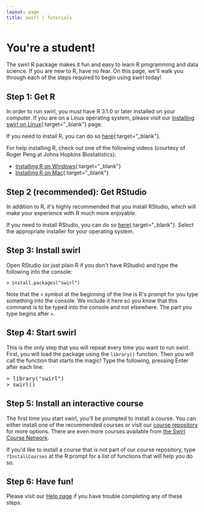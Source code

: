 ```yaml
---
layout: page
title: swirl | Tutorials
---
```


# You're a student!

The swirl R package makes it fun and easy to learn R programming and data 
science. If you are new to R, have no fear. On this page, we'll walk you 
through each of the steps required to begin using swirl today!

## Step 1: Get R

In order to run swirl, you must have R 3.1.0 or later installed on your 
computer. If you are on a Linux operating system, please visit 
our [Installing swirl on Linux](https://github.com/swirldev/swirl/wiki/Installing-swirl-on-Linux){:target="_blank"} page.

If you need to install R, you can do so [here](http://cran.rstudio.com/){:target="_blank"}.

For help installing R, check out one of the following videos (courtesy of Roger 
Peng at Johns Hopkins Biostatistics):

- [Installing R on Windows](http://youtu.be/mfGFv-iB724){:target="_blank"}
- [Installing R on Mac](http://youtu.be/Icawuhf0Yqo){:target="_blank"}

## Step 2 (recommended): Get RStudio
In addition to R, it's highly recommended that you install RStudio, which will 
make your experience with R much more enjoyable.
	
If you need to install RStudio, you can do so [here](http://www.rstudio.com/products/rstudio/download/){:target="_blank"}. Select the appropriate installer for your operating system.

<h2>Step 3: Install swirl</h2>
<p>Open RStudio (or just plain R if you don't have RStudio) and type the following into the console:</p>
<p><code>> install.packages("swirl")</code></p>
<p>Note that the <code>></code> symbol at the beginning of the line is R's prompt for you type something into the console. We include it here so you know that this command is to be typed into the console and not elsewhere. The part you type begins after <code>></code>.</p>

<h2>Step 4: Start swirl</h2>
<p>This is the only step that you will repeat every time you want to run swirl. First, you will load the package using the <code>library()</code> function. Then you will call the function that starts the magic! Type the following, pressing Enter after each line:</p>
<pre>> library("swirl")
> swirl()</pre>

<h2>Step 5: Install an interactive course</h2>
<p>The first time you start swirl, you'll be prompted to install a course. You can either install one of the recommended courses or visit our <a href="https://github.com/swirldev/swirl_courses#swirl-courses" target="_blank">course repository</a> for more options. There are even more courses available from <a href="http://swirlstats.com/scn/" target="_blank">the Swirl Course Network</a>.</p>
<p>If you'd like to install a course that is not part of our course repository, type <code>?InstallCourses</code> at the R prompt for a list of functions that will help you do so.</p>

<h2>Step 6: Have fun!</h2>

<p>Please visit our <a href="help.html">Help page</a> if you have trouble completing any of these steps.</p>

